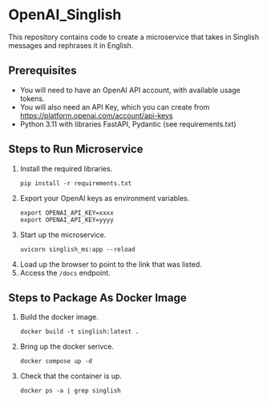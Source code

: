 # OpenAI_Singlish

This repository contains code to create a microservice that takes in Singlish messages and rephrases it in English.

## Prerequisites

* You will need to have an OpenAI API account, with available usage tokens.
* You will also need an API Key, which you can create from https://platform.openai.com/account/api-keys
* Python 3.11 with libraries FastAPI, Pydantic (see requirements.txt)

## Steps to Run Microservice

1. Install the required libraries.
   ```
   pip install -r requirements.txt
   ```
2. Export your OpenAI keys as environment variables.
   ```
   export OPENAI_API_KEY=xxxx
   export OPENAI_API_KEY=yyyy
   ``` 
3. Start up the microservice.
   ```
   uvicorn singlish_ms:app --reload
   ```
4. Load up the browser to point to the link that was listed.
5. Access the `/docs` endpoint.


## Steps to Package As Docker Image

1. Build the docker image.
   ```
   docker build -t singlish:latest .
   ```
2. Bring up the docker serivce.
   ```
   docker compose up -d
   ```
3. Check that the container is up.
   ```
   docker ps -a | grep singlish
   ```

